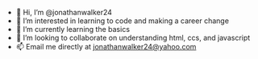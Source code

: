 - 👋 Hi, I’m @jonathanwalker24
- 👀 I’m interested in learning to code and making a career change
- 🌱 I’m currently learning the basics
- 💞️ I’m looking to collaborate on understanding html, ccs, and javascript
- 📫 Email me directly at jonathanwalker24@yahoo.com

<!---
jonathanwalker24/jonathanwalker24 is a ✨ special ✨ repository because its `README.md` (this file) appears on your GitHub profile.
You can click the Preview link to take a look at your changes.
--->
